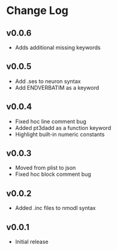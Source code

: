 # Change Log

## v0.0.6
- Adds additional missing keywords

## v0.0.5
- Add .ses to neuron syntax
- Add ENDVERBATIM as a keyword

## v0.0.4
- Fixed hoc line comment bug
- Added pt3dadd as a function keyword
- Highlight built-in numeric constants

## v0.0.3
- Moved from plist to json
- Fixed hoc block comment bug

## v0.0.2
- Added .inc files to nmodl syntax

## v0.0.1
- Initial release